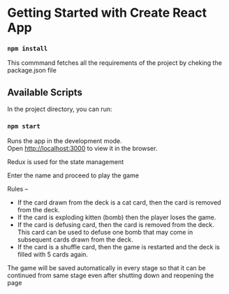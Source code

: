 # Getting Started with Create React App


### `npm install`
This commmand fetches all the requirements of the project by cheking the package.json file

## Available Scripts

In the project directory, you can run:

### `npm start`

Runs the app in the development mode.\
Open [http://localhost:3000](http://localhost:3000) to view it in the browser.

Redux is used for the state management

Enter the name and proceed to play the game

Rules –
- If the card drawn from the deck is a cat card, then the card is removed from the deck.
- If the card is exploding kitten (bomb) then the player loses the game.
- If the card is defusing card, then the card is removed from the deck. This card can be used to defuse one bomb that may come in subsequent cards drawn from the deck.
- If the card is a shuffle card, then the game is restarted and the deck is filled with 5 cards again.

The game will be saved automatically in every stage so that it can be continued from same stage even after shutting down and reopening the page
